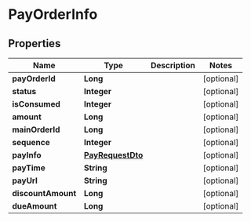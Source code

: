 

# PayOrderInfo


## Properties

Name | Type | Description | Notes
------------ | ------------- | ------------- | -------------
**payOrderId** | **Long** |  |  [optional]
**status** | **Integer** |  |  [optional]
**isConsumed** | **Integer** |  |  [optional]
**amount** | **Long** |  |  [optional]
**mainOrderId** | **Long** |  |  [optional]
**sequence** | **Integer** |  |  [optional]
**payInfo** | [**PayRequestDto**](PayRequestDto.md) |  |  [optional]
**payTime** | **String** |  |  [optional]
**payUrl** | **String** |  |  [optional]
**discountAmount** | **Long** |  |  [optional]
**dueAmount** | **Long** |  |  [optional]




